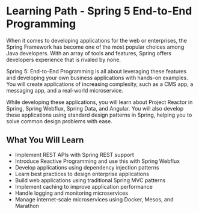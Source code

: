 # Learning Path - Spring 5 End-to-End Programming

When it comes to developing applications for the web or enterprises, the Spring Framework has become one of the most popular choices among Java developers. With an array of tools and features, Spring offers developers experience that is rivaled by none.

Spring 5: End-to-End Programming is all about leveraging these features and developing your own business applications with hands-on examples. You will create applications of increasing complexity, such as a CMS app, a messaging app, and a real-world microservice.

While developing these applications, you will learn about Project Reactor in Spring, Spring Webflux, Spring Data, and Angular. You will also develop these applications using standard design patterns in Spring, helping you to solve common design problems with ease.


## What You Will Learn

* Implement REST APIs with Spring REST support
* Introduce Reactive Programming and use this with Spring Webflux
* Develop applications using dependency injection patterns
* Learn best practices to design enterprise applications
* Build web applications using traditional Spring MVC patterns
* Implement caching to improve application performance
* Handle logging and monitoring microservices
* Manage internet-scale microservices using Docker, Mesos, and Marathon



